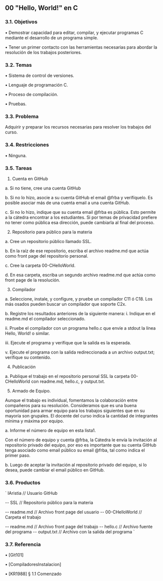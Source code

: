 ## 00 "Hello, World!" en C

### 3.1. Objetivos

• Demostrar capacidad para editar, compilar, y ejecutar programas C mediante
el desarrollo de un programa simple.

• Tener un primer contacto con las herramientas necesarias para abordar la
resolución de los trabajos posteriores.

### 3.2. Temas

• Sistema de control de versiones.

• Lenguaje de programación C.

• Proceso de compilación.

• Pruebas.

### 3.3. Problema

Adquirir y preparar los recursos necesarias para resolver los trabajos del curso.

### 3.4. Restricciones

• Ninguna.

### 3.5. Tareas

1. Cuenta en GitHub

a. Si no tiene, cree una cuenta GitHub

b. Si no lo hizo, asocie a su cuenta GitHub el email @frba y verifíquelo. Es
posible asociar más de una cuenta email a una cuenta GitHub.

c. Si no lo hizo, indique que su cuenta email @frba es pública. Esto permite a la cátedra encontrar a los estudiantes. Si por temas de privacidad prefiere no tener como pública esa dirección, puede cambiarla al final del proceso.

2. Repositorio para público para la materia

a. Cree un repositorio público llamado SSL.

b. En la raíz de ese repositorio, escriba el archivo readme.md que actúa como
front page del repositorio personal.

c. Cree la carpeta 00-CHelloWorld.

d. En esa carpeta, escriba un segundo archivo readme.md que actúa como
front page de la resolución.

3. Compilador

a. Seleccione, instale, y configure, y pruebe un compilador C11 ó C18. Los
más osados pueden buscar un compilador que soporte C2x.

b. Registre los resultados anteriores de la siguiente manera:
i. Indique en el readme.md el compilador seleccionado.

ii. Pruebe el compilador con un programa hello.c que envíe a stdout
la línea Hello, World! o similar.

iii. Ejecute el programa y verifique que la salida es la esperada.

v. Ejecute el programa con la salida redireccionada a un archivo
output.txt; verifique su contenido.

4. Publicación

a. Publique el trabajo en el repositorio personal SSL la carpeta 00-
CHelloWorld con readme.md, hello.c, y output.txt.

5. Armado de Equipo.

Aunque el trabajo es individual, fomentamos la colaboración entre
compañeros para su resolución. Consideramos que es una buena
oportunidad para armar equipo para los trabajos siguientes que en su mayoría
son grupales. El docente del curso indica la cantidad de integrantes mínima
y máxima por equipo.

a. Informe el número de equipo en esta lista1.

Con el número de equipo y cuenta @frba, la Cátedra le envía la invitación
al repositorio privado del equipo, por eso es importante que su cuenta
GitHub tenga asociado como email público su email @frba, tal como indica
el primer paso.

b. Luego de aceptar la invitación al repositorio privado del equipo, si lo desea,
puede cambiar el email público en GitHub.

### 3.6. Productos

`
IAristia // Usuario GitHub
  
  -- SSL // Repositorio público para la materia
  
   -- readme.md // Archivo front page del usuario
   -- 00-CHelloWorld // Carpeta el trabajo
 
   -- readme.md // Archivo front page del trabajo
   -- hello.c // Archivo fuente del programa
   -- output.txt // Archivo con la salida del programa
 `
 
 ### 3.7. Referencia

• [Git101]

• [CompiladoresInstalacion]

• [KR1988] § 1.1 Comenzado
